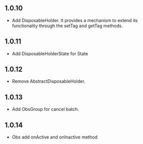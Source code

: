 ## 1.0.10

* Add DisposableHolder. It provides a mechanism to extend its functionality through the setTag and getTag methods.

## 1.0.11

* Add DisposableHolderState for State

## 1.0.12

* Remove AbstractDisposableHolder.

## 1.0.13
* Add ObsGroup for cancel batch.

## 1.0.14
* Obs add onActive and onInactive method

